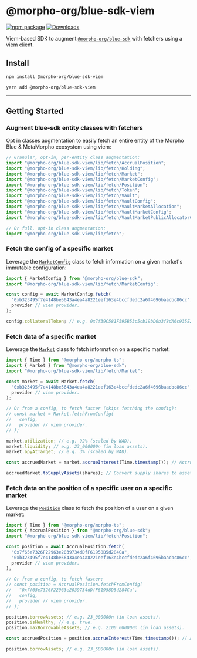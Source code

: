 # @morpho-org/blue-sdk-viem

[![npm package][npm-img]][npm-url]
[![Downloads][downloads-img]][downloads-url]

Viem-based SDK to augment [`@morpho-org/blue-sdk`](../blue-sdk/) with fetchers using a viem client.

## Install

```bash
npm install @morpho-org/blue-sdk-viem
```

```bash
yarn add @morpho-org/blue-sdk-viem
```

---

## Getting Started

### Augment blue-sdk entity classes with fetchers

Opt in classes augmentation to easily fetch an entire entity of the Morpho Blue & MetaMorpho ecosystem using viem:

```typescript
// Granular, opt-in, per-entity class augmentation:
import "@morpho-org/blue-sdk-viem/lib/fetch/AccrualPosition";
import "@morpho-org/blue-sdk-viem/lib/fetch/Holding";
import "@morpho-org/blue-sdk-viem/lib/fetch/Market";
import "@morpho-org/blue-sdk-viem/lib/fetch/MarketConfig";
import "@morpho-org/blue-sdk-viem/lib/fetch/Position";
import "@morpho-org/blue-sdk-viem/lib/fetch/Token";
import "@morpho-org/blue-sdk-viem/lib/fetch/Vault";
import "@morpho-org/blue-sdk-viem/lib/fetch/VaultConfig";
import "@morpho-org/blue-sdk-viem/lib/fetch/VaultMarketAllocation";
import "@morpho-org/blue-sdk-viem/lib/fetch/VaultMarketConfig";
import "@morpho-org/blue-sdk-viem/lib/fetch/VaultMarketPublicAllocatorConfig";

// Or full, opt-in class augmentation:
import "@morpho-org/blue-sdk-viem/lib/fetch";
```

### Fetch the config of a specific market

Leverage the [`MarketConfig`](./src/market/MarketConfig.ts) class to fetch information on a given market's immutable configuration:

```typescript
import { MarketConfig } from "@morpho-org/blue-sdk";
import "@morpho-org/blue-sdk-viem/lib/fetch/MarketConfig";

const config = await MarketConfig.fetch(
  "0xb323495f7e4148be5643a4ea4a8221eef163e4bccfdedc2a6f4696baacbc86cc",
  provider // viem provider.
);

config.collateralToken; // e.g. 0x7f39C581F595B53c5cb19bD0b3f8dA6c935E2Ca0.
```

### Fetch data of a specific market

Leverage the [`Market`](./src/market/Market.ts) class to fetch information on a specific market:

```typescript
import { Time } from "@morpho-org/morpho-ts";
import { Market } from "@morpho-org/blue-sdk";
import "@morpho-org/blue-sdk-viem/lib/fetch/Market";

const market = await Market.fetch(
  "0xb323495f7e4148be5643a4ea4a8221eef163e4bccfdedc2a6f4696baacbc86cc",
  provider // viem provider.
);

// Or from a config, to fetch faster (skips fetching the config):
// const market = Market.fetchFromConfig(
//   config,
//   provider // viem provider.
// );

market.utilization; // e.g. 92% (scaled by WAD).
market.liquidity; // e.g. 23_000000n (in loan assets).
market.apyAtTarget; // e.g. 3% (scaled by WAD).

const accruedMarket = market.accrueInterest(Time.timestamp()); // Accrue interest to the latest's timestamp.

accruedMarket.toSupplyAssets(shares); // Convert supply shares to assets.
```

### Fetch data on the position of a specific user on a specific market

Leverage the [`Position`](./src/position/Position.ts) class to fetch the position of a user on a given market:

```typescript
import { Time } from "@morpho-org/morpho-ts";
import { AccrualPosition } from "@morpho-org/blue-sdk";
import "@morpho-org/blue-sdk-viem/lib/fetch/Position";

const position = await AccrualPosition.fetch(
  "0x7f65e7326F22963e2039734dDfF61958D5d284Ca",
  "0xb323495f7e4148be5643a4ea4a8221eef163e4bccfdedc2a6f4696baacbc86cc",
  provider // viem provider.
);

// Or from a config, to fetch faster:
// const position = AccrualPosition.fetchFromConfig(
//   "0x7f65e7326F22963e2039734dDfF61958D5d284Ca",
//   config,
//   provider // viem provider.
// );

position.borrowAssets; // e.g. 23_000000n (in loan assets).
position.isHealthy; // e.g. true.
position.maxBorrowableAssets; // e.g. 2100_000000n (in loan assets).

const accruedPosition = position.accrueInterest(Time.timestamp()); // Accrue interest to the latest's timestamp.

position.borrowAssets; // e.g. 23_500000n (in loan assets).
```

[downloads-img]: https://img.shields.io/npm/dt/@morpho-org/blue-sdk-viem
[downloads-url]: https://www.npmtrends.com/@morpho-org/blue-sdk-viem
[npm-img]: https://img.shields.io/npm/v/@morpho-org/blue-sdk-viem
[npm-url]: https://www.npmjs.com/package/@morpho-org/blue-sdk-viem
